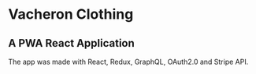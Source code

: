 # Vacheron Clothing

## A PWA React Application

The app was made with React, Redux, GraphQL, OAuth2.0 and Stripe API.

